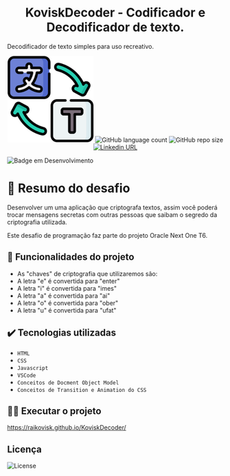 <h1 align="center"> KoviskDecoder - Codificador e Decodificador de texto. </h1>

Decodificador de texto simples para uso recreativo.

<div align="center">
  <img src="https://raw.githubusercontent.com/raikovisk/KoviskDecoder/main/vecteezy_translator-icon-design_31737414.png" width="200" height="200" />
  <img alt="GitHub language count" src="https://img.shields.io/github/languages/count/Aliine98/decodificador?style=flat">
  <img alt="GitHub repo size" src="https://img.shields.io/github/repo-size/Aliine98/decodificador?color=magenta&style=flat">
  <a href="https://www.linkedin.com/in/aline-bevilacqua/"><img alt="Linkedin URL" src="https://img.shields.io/twitter/url?label=Conecte-se comigo&logo=linkedin&style=social&url=https%3A%2F%2Fwww.linkedin.com%2Fin%2Faline-bevilacqua%2F"></a>
</div>

![Badge em Desenvolvimento](http://img.shields.io/static/v1?label=STATUS&message=FINALIZADO&color=GREEN&style=for-the-badge)

# 📑 Resumo do desafio
Desenvolver um uma aplicação que criptografa textos, assim você poderá trocar mensagens secretas com outras pessoas que saibam o segredo da criptografia utilizada.

Este desafio de programação faz parte do projeto Oracle Next One T6.


## 🔨 Funcionalidades do projeto

- As "chaves" de criptografia que utilizaremos são:
- A letra "e" é convertida para "enter"
- A letra "i" é convertida para "imes"
- A letra "a" é convertida para "ai"
- A letra "o" é convertida para "ober"
- A letra "u" é convertida para "ufat"


## ✔️ Tecnologias utilizadas

- ``HTML``
- ``CSS``
- ``Javascript``
- ``VSCode``
- ``Conceitos de Docment Object Model``
- ``Conceitos de Transition e Animation do CSS``


## 👨‍💻 Executar o projeto

https://raikovisk.github.io/KoviskDecoder/


## Licença

![License](https://img.shields.io/github/license/Aliine98/decodificador?style=for-the-badge)

